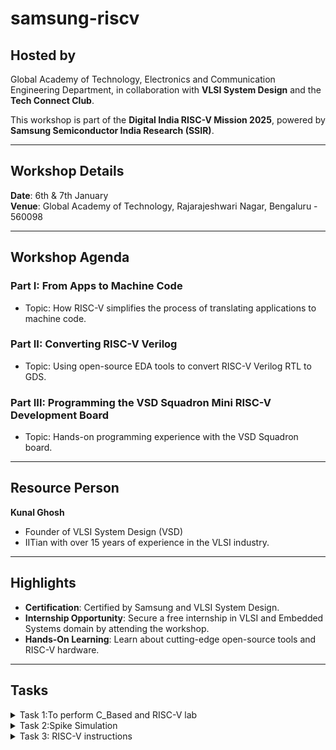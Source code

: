 # samsung-riscv
## Hosted by
Global Academy of Technology, Electronics and Communication Engineering Department, in collaboration with **VLSI System Design** and the **Tech Connect Club**.

This workshop is part of the **Digital India RISC-V Mission 2025**, powered by **Samsung Semiconductor India Research (SSIR)**.

---

## Workshop Details
**Date**: 6th & 7th January  
**Venue**: Global Academy of Technology, Rajarajeshwari Nagar, Bengaluru - 560098

---

## Workshop Agenda

### **Part I: From Apps to Machine Code**
- Topic: How RISC-V simplifies the process of translating applications to machine code.

### **Part II: Converting RISC-V Verilog**
- Topic: Using open-source EDA tools to convert RISC-V Verilog RTL to GDS.

### **Part III: Programming the VSD Squadron Mini RISC-V Development Board**
- Topic: Hands-on programming experience with the VSD Squadron board.

---

## Resource Person
**Kunal Ghosh**
- Founder of VLSI System Design (VSD)
- IITian with over 15 years of experience in the VLSI industry.

---

## Highlights
- **Certification**: Certified by Samsung and VLSI System Design.
- **Internship Opportunity**: Secure a free internship in VLSI and Embedded Systems domain by attending the workshop.
- **Hands-On Learning**: Learn about cutting-edge open-source tools and RISC-V hardware.

---
## Tasks
<details>
<summary> Task 1:To perform C_Based and RISC-V lab  </summary>
<br> 

- To create a GitHub repository named "samsung-riscv" and watch the provided videos to understand the program flow.
  
-  Install the RISC-V toolchain using the VDI link mentioned in the shared PDF
   
- Refer to the C-based and RISC-V-based lab videos, replicate the steps on your machine, and capture snapshots of the process with the current date/time visible.
 
- simple c program
 ![c based lab](https://github.com/user-attachments/assets/05ff9317-f20d-498c-b46d-a5d2cb5bc973)

- disassembly code
-![c_to_Riscv_simpleprg](https://github.com/user-attachments/assets/ea20198d-e420-4bde-b301-bdc1081e5f1f)

-![riscv_based_2](https://github.com/user-attachments/assets/309f6139-a1f5-4f7d-9f7e-f0278751271e)
</details>

<details>
<summary> Task 2:Spike Simulation  </summary>
<br>
-Spike is a RISC-V architecture simulator that allows for the simulation of RISC-V programs and software stacks.

-The objective is to execute the `fact.c` code using both the `GCC compiler` and the `RISC-V  compiler`
, ensuring that both produce identical outputs in the terminal. To compile the code with the GCC compiler, use the following command.
- step 1:Compile the c code using `gcc copmiler` 
 ```Step1
$ gcc fact.c
$ ./a.out
```
- step 2: Compile the code with `riscv compiler`
 ![c_program](https://github.com/user-attachments/assets/6040b90d-d5fc-4973-96fb-648fdd01fcdf)
- using -O1 instruction.
```step2
$ riscv64-unknown-elf-gcc -O1 -mabi=lp64 -march=rv64i -o fact.o fact.c
```
![O1](https://github.com/user-attachments/assets/fa363937-08de-49b5-afbe-70d711bc10a9)
- using -Ofast instruction.
```
$ riscv64-unknown-elf-gcc -Ofast -mabi=lp64 -march=rv64i -o fact.o fact.c
```
![Ofast](https://github.com/user-attachments/assets/27731e46-5aef-4557-8c82-d0481f38eda5)

- Open the Objdump of code by using the below command
```bash
$ riscv64-unknown-elf-objdump -d sum_1ton.o | less  
```
- Open the debugger in another terminal by using the below command
```bash
$  spike -d pk fact.o 
```
- The rest steps are shown in the following snapshot.
![spike](https://github.com/user-attachments/assets/161d1bdd-5b8a-4ea6-8907-42a2746c3d38)
</details>
<details>
<summary> Task 3: RISC-V instructions</summary>
# RISC-V Instruction Analysis

---

```
lui a0,0x2b
```
> The RISC-V instruction format for `LUI` is **U-type** ,which is used to load an immediate value into the upper 20 bits of register 
> The layout for a **U-type** instruction is as follows
>| imm[31:12] | rd | opcode |
>|------------|----|--------|
>| 20 bits | 5 bits | 7 bits |
>
> opcode for LUI : 0110111   
> imm[31:12] (20 bits) : 00000010101100000000  
> rd : a0 = 01010   
> rs1 : this instruction doesn't use rs1  
> rs2 : this instruction doesn't use rs2  
> funct3 : N/A  
> funct7 : N/A

---

### 32-bit Instruction Encoding:00000010101100000000_01010_0110111
---
```
addi sp,sp, -48
```
> The RISC-V instruction format for `ADDI` is **I-type**,which is used for instructions that add an immediate value to a resistor .
> The layout for an **I-type** instruction is as follows:
> | imm[11:0] | rs1 | func3 | rd | opcode |
> |-----------|-----|-------|----|--------|
> | 12 bits | 5 bits  | 3 bits | 5 bits | 7 bits |
>
> opcode for ADDI : 0010011   
> imm[11:0] (12 bits) -48 : 1111111111100  
> rd :  00010   
> rs1 : 00010 (register `sp`,which is x2)   
> funct3 for ADDI: 000   

 ---

### 32-bit Instruction Encoding: 1111111111000000_00010_000_00010_0010011
---
```
sd ra, 40(sp)
```
> The RISC-V instruction format for `SD` is **S-type**,which is used for instructions that add an immediate value to a resistor .
> The layout for an **I-type** instruction is as follows:
> | imm[11:5] | rs2 |rs1 | func3 | imm[4:0] | opcode |
> |-----------|-----|-----|------|----------|--------|
> | 7 bits | 5 bits  | 5 bits | 3 bits | 5 bits | 7 bits |
>
> opcode for SD : 0100011   
> imm[11:5] (7 bits for the upper part of the immediate) :0000100 
> rd :  00010   
> rs1 : 00010 (register `sp`,which is x2)
> rs2 : 00010 (register `sp`,which is x2) 
> funct3 for ADDI: 000   

 ---
